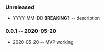 ### Unreleased

- YYYY-MM-DD **BREAKING?** -- description

### 0.0.1 -- 2020-05-20

- 2020-05-20 -- MVP working
